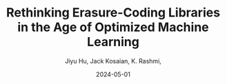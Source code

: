 ---
title: "Rethinking Erasure-Coding Libraries in the Age of Optimized Machine Learning"
collection: publications
permalink: files/tvm.pdf
author:  Jiyu Hu,  Jack Kosaian,  K. Rashmi, 
date: 2024-05-01
venue: 'In the proceedings of Proceedings of the 16th ACM Workshop on Hot Topics in Storage and File Systems'
paperurl: 'https://doi.org/10.1145/3655038.3665943'
citation: ' Jiyu Hu,  Jack Kosaian,  K. Rashmi, &quot;Rethinking Erasure-Coding Libraries in the Age of Optimized Machine Learning.&quot; In the proceedings of Proceedings of the 16th ACM Workshop on Hot Topics in Storage and File Systems, 2024.'
---